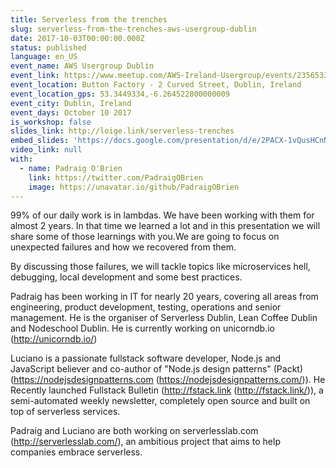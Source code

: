 ```yaml
---
title: Serverless from the trenches
slug: serverless-from-the-trenches-aws-usergroup-dublin
date: 2017-10-03T00:00:00.000Z
status: published
language: en_US
event_name: AWS Usergroup Dublin
event_link: https://www.meetup.com/AWS-Ireland-Usergroup/events/235653352/
event_location: Button Factory - 2 Curved Street, Dublin, Ireland
event_location_gps: 53.3449334,-6.264522800000009
event_city: Dublin, Ireland
event_days: October 10 2017
is_workshop: false
slides_link: http://loige.link/serverless-trenches
embed_slides: 'https://docs.google.com/presentation/d/e/2PACX-1vQusHCnNBit3atNtajTd9anHXeCTJwlULdkb2KOj_RoVnQgbBxm-dvHRgBaJsu6UQya_B99l3ScWRcR/pubembed'
video_link: null
with:
  - name: Padraig O'Brien
    link: https://twitter.com/PadraigOBrien
    image: https://unavatar.io/github/PadraigOBrien
---
```


99% of our daily work is in lambdas. We have been working with them for almost 2 years. In that time we learned a lot and in this presentation we will share some of those learnings with you.We are going to focus on unexpected failures and how we recovered from them.

By discussing those failures, we will tackle topics like microservices hell, debugging, local development and some best practices.

Padraig has been working in IT for nearly 20 years, covering all areas from engineering, product development, testing, operations and senior management. He is the organiser of Serverless Dublin, Lean Coffee Dublin and Nodeschool Dublin. He is currently working on unicorndb.io (http://unicorndb.io/)

Luciano is a passionate fullstack software developer, Node.js and JavaScript believer and co-author of "Node.js design patterns" (Packt) (https://nodejsdesignpatterns.com (https://nodejsdesignpatterns.com/)). He Recently launched Fullstack Bulletin (http://fstack.link (http://fstack.link/)), a semi-automated weekly newsletter, completely open source and built on top of serverless services.

Padraig and Luciano are both working on serverlesslab.com (http://serverlesslab.com/), an ambitious project that aims to help companies embrace serverless.
